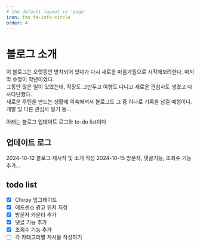 ```yaml
---
# the default layout is 'page'
icon: fas fa-info-circle
order: 4
---
```


# 블로그 소개

이 블로그는 오랫동안 방치되어 있다가 다시 새로운 마음가짐으로 시작해보려한다. 마지막 수정이 작년이었다.   
그동안 많은 일이 있었는데, 직장도 그만두고 여행도 다니고 새로운 관심사도 생겼고 다사다난했다.   
새로운 루틴을 만드는 생활에 익숙해져서 블로그도 그 중 하나로 기록을 남길 예정이다.   
개발 및 다른 관심사 일기 등...

아래는 블로그 업데이트 로그와 to-do list이다   

## 업데이트 로그
2024-10-12 블로그 재시작 및 소개 작성
2024-10-15 방문자, 댓글기능, 조회수 기능 추가...

## todo list
- [x] Chirpy 업그레이드
- [x] 애드센스 광고 위치 지정
- [x] 방문자 카운터 추가
- [x] 댓글 기능 추가
- [x] 조회수 기능 추가
- [ ] 각 카테고리별 게시물 작성하기

